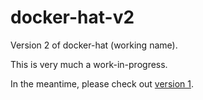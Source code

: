 # docker-hat-v2
Version 2 of docker-hat (working name).

This is very much a work-in-progress.

In the meantime, please check out [version 1](https://github.com/chinthakagodawita/docker-hat).
